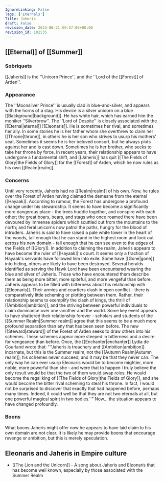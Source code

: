 ```yaml
---
IgnoreLinking: False
Tags: ['Eternals']
Title: Jaheris
draft: False
revision_date: 2023-06-21 09:57:06+00:00
revision_id: 102535
---
```


## [[Eternal]] of [[Summer]]
### Sobriquets
[[Jaheris]] is the ''Unicorn Prince'', and the ''Lord of the [[Forest]] of Arden''.
### Appearance
The ''Moonsilver Prince'' is usually clad in blue-and-silver, and appears with the horns of a stag. His device is a silver unicorn on a blue [[Background|background]]. He has white hair, which has earned him the moniker ''Silverbrow''.
The ''Lord of Despite'' is closely associated with the [[Eternal|eternal]] [[Eleonaris]]. He is sometimes her rival, and sometimes her ally. In some stories he is her father whom she overthrew to claim her [[Throne|throne]], in others he is her son who strives to usurp his mothers' seat. Sometimes it seems he is her beloved consort, but he always plots against her and is cast down. Sometimes he is her brother, who seeks to take her throne by force. In recent years, their relationship appears to have undergone a fundamental shift, and [[Jaheris]] has quit [[The Fields of Glory|the Fields of Glory]] for the [[Forest]] of Arden, which he now rules as his own [[Realm|realm]].
### Concerns
Until very recently, Jaheris had no [[Realm|realm]] of his own. Now, he rules over the Forest of Arden having claimed the demesne from the eternal [[Hayaak]]. According to rumour, the Forest has undergone a profound change under his stewardship. It seems to have become a significantly more dangerous place - the trees huddle together, and conspire with each other; the great boars, bears, and stags who once roamed there have been devoured by immense spiders which scuttled out from the mountains to the north; and feral unicorns now patrol the paths, hungry for the blood of intruders. Jaheris is said to have raised a pale white tower in the heart of the woods, tall enough that he can stand in the highest room and look out across his new domain - tall enough that he can see even to the edges of the Fields of [[Glory]].
In addition to claiming the realm, Jaheris appears to have become the ruler of [[Hayaak]]'s court. It seems only a fraction of Hayaak's servants have followed him into exile. Some have [[Gone|gone]] into hiding, others are likely to have been destroyed. Several heralds identified as serving the Hawk Lord have been encountered wearing the blue and silver of Jaheris. Those who have encountered them describe them as being more bitter, more spiteful, and more vengeful than before. 
Jaheris appears to be filled with bitterness about his relationship with [[Eleonaris]]. Their armies and courtiers clash in open conflict - there is comparatively little scheming or plotting between them. Rather, their relationship seems to exemplify the clash of kings, the thrill of [[Ambition|ambition]], and the striving between powerful individuals to claim dominance over one-another and the world. Some key event appears to have shattered their relationship forever - scholars and students of the [[Summer Realm|Summer realm]] agree that this seems to be a much more profound separation than any that has been seen before. 
The new [[Steward|steward]] of the Forest of Arden seeks to draw others into his schemes. These schemes appear more steeped in bitterness and a desire for vengeance than before. Once, the [[Enchanter|enchanter]] Lydia de Courland wrote that: "''Jaheris is treachery and [[Ambition|ambition]] incarnate, but this is the Summer realm, not the [[Autumn Realm|Autumn realm]]; his schemes never succeed, and it may be that they never can. The only way he can ever usurp Eleonaris would be to become mightier, more noble, more powerful than she - and were that to happen I truly believe the only result would be that the two of them would swap roles. He would become the regal king of [[The Fields of Glory|the Fields of Glory]], and she would become the bitter rival scheming to steal his throne. In fact, I would not be surprised to discover that exactly that had happened before, perhaps many times. Indeed, it could well be that they are not two eternals at all, but one powerful magical spirit in two bodies.''" Now... the situation appears to have changed profoundly.
### Boons
What boons Jaheris might offer now he appears to have laid claim to his own domain are not clear. It is likely he may provide boons that encourage revenge or ambition, but this is merely speculation.
## Eleonaris and Jaheris in Empire culture
* [[The Lion and the Unicorn]] - A song about Jaheris and Eleonaris that has become well known, especially by those associated with the Summer Realm